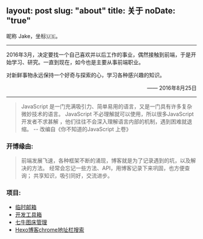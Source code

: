 layout: post
slug: "about"
title: 关于
noDate: "true"
---
昵称 Jake，坐标🇺🇸。

<hr/>

2016年3月，决定要找一个自己喜欢并以后工作的事业，偶然接触到前端，于是开始学习、研究。一直到现在，如今也是主要从事前端职业。

对新鲜事物永远保持一个好奇与探索的心，学习各种感兴趣的知识。

<p style="text-align: right;"><span>——</span>  2016年8月25日</p>

<hr/>

> JavaScript 是一门充满吸引力、简单易用的语言，又是一门具有许多复杂微妙技术的语言。
> JavaScript 不必理解就可以使用，所以很多JavaScript开发者不求甚解 ，他们往往不会深入理解语言内部的机制，遇到困难就退缩。
>  -- 改编自《你不知道的JavaScript 上卷》

### 开博缘由:
> 前端发展飞速，各种框架不断的涌现，博客就是为了记录遇到的坑，以及解决的方法。
> 经常会忘记一些方法、API，用博客记录下来巩固，也方便查询；
> 共享知识，吸引同好，交流进步。

### 项目:

* [临时邮箱](https://email-once.com/)
* [开发工具箱](https://devtool.club/)
* [七牛图床管理](https://github.com/JakeLaoyu/qiniu-images-manager)
* [Hexo博客chrome地址栏搜索](https://github.com/JakeLaoyu/hexo-browser-search)

